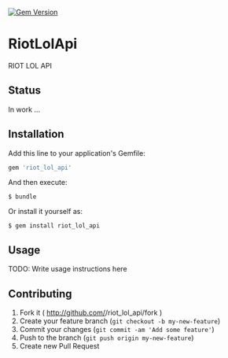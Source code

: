 [![Gem Version](https://badge.fury.io/rb/riot_lol_api.svg)](http://badge.fury.io/rb/riot_lol_api)

# RiotLolApi

RIOT LOL API

## Status 

In work ...

## Installation

Add this line to your application's Gemfile:
```ruby
gem 'riot_lol_api'
```

And then execute:

    $ bundle

Or install it yourself as:

    $ gem install riot_lol_api

## Usage

TODO: Write usage instructions here

## Contributing

1. Fork it ( http://github.com/<my-github-username>/riot_lol_api/fork )
2. Create your feature branch (`git checkout -b my-new-feature`)
3. Commit your changes (`git commit -am 'Add some feature'`)
4. Push to the branch (`git push origin my-new-feature`)
5. Create new Pull Request
